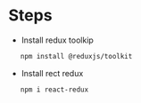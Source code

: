 # Steps


- Install redux toolkip

```bash
   npm install @reduxjs/toolkit
```

- Install rect redux

```bash
   npm i react-redux
   ```